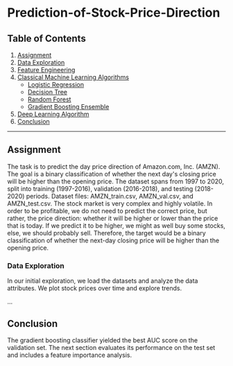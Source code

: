 # Prediction-of-Stock-Price-Direction
## Table of Contents

1. [Assignment](#assignment)
2. [Data Exploration](#data-exploration)
3. [Feature Engineering](#feature-engineering)
4. [Classical Machine Learning Algorithms](#classical-machine-learning-algorithms)
   - [Logistic Regression](#logistic-regression)
   - [Decision Tree](#decision-tree)
   - [Random Forest](#random-forest)
   - [Gradient Boosting Ensemble](#gradient-boosting-ensemble)
5. [Deep Learning Algorithm](#deep-learning-algorithm)
6. [Conclusion](#conclusion)


---

## Assignment
The task is to predict the day price direction of Amazon.com, Inc. (AMZN). The goal is a binary classification of whether the next day's closing price will be higher than the opening price. The dataset spans from 1997 to 2020, split into training (1997-2016), validation (2016-2018), and testing (2018-2020) periods. Dataset files: AMZN_train.csv, AMZN_val.csv, and AMZN_test.csv.
The stock market is very complex and highly volatile. In order to be profitable, we do not need to predict the correct price, but rather, the price direction: whether it will be higher or lower than the price that is today. If we predict it to be higher, we might as well buy some stocks, else, we should probably sell.
Therefore, the target would be a binary classification of whether the next-day closing price will be higher than the opening price.


### Data Exploration

In our initial exploration, we load the datasets and analyze the data attributes. We plot stock prices over time and explore trends.

...

## Conclusion

The gradient boosting classifier yielded the best AUC score on the validation set. The next section evaluates its performance on the test set and includes a feature importance analysis.
